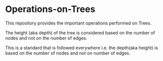 Operations-on-Trees
============================

This repository provides the important operations performed on Trees.

The height (aka depth) of the tree is considered based on the number of nodes and not on the number of edges.

This is a standard that is followed everywhere i.e. the depth(aka height) is based on the number of nodes and not on number of edges.
